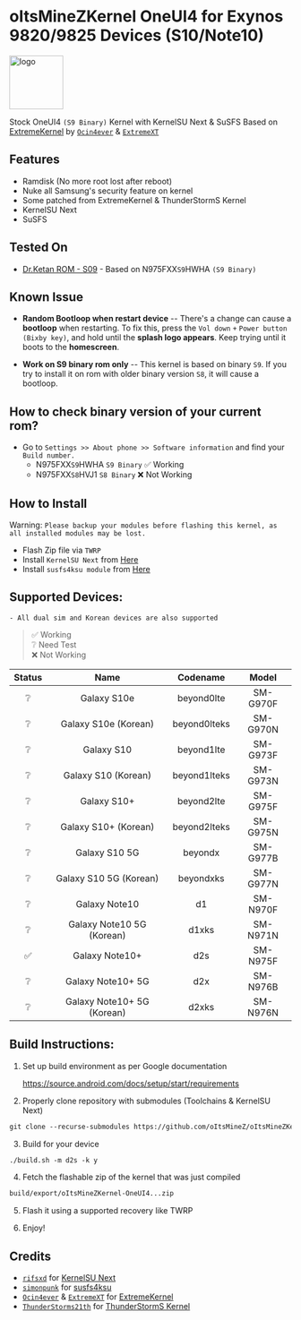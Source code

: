 # oItsMineZKernel OneUI4 for Exynos 9820/9825 Devices (S10/Note10)

<img src="https://github.com/rifsxd/KernelSU-Next/blob/next/assets/kernelsu_next.png" style="width: 96px;" alt="logo">

Stock OneUI4 `(S9 Binary)` Kernel with KernelSU Next & SuSFS Based on [ExtremeKernel](https://github.com/Ocin4ever/ExtremeKernel) by [`Ocin4ever`](https://github.com/Ocin4ever) & [`ExtremeXT`](https://github.com/ExtremeXT)

## Features

- Ramdisk (No more root lost after reboot)
- Nuke all Samsung's security feature on kernel
- Some patched from ExtremeKernel & ThunderStormS Kernel
- KernelSU Next
- SuSFS

## Tested On

- [Dr.Ketan ROM - S09](https://xdaforums.com/t/31-07-24-i-n975f-i-n976b-i-n976n-i-n970f-i-dr-ketan-rom-i-oneui-4-1-i-oneui-3-1.3962839) - Based on N975FXX`S9`HWHA `(S9 Binary)`

## Known Issue

- **Random Bootloop when restart device**
-- There's a change can cause a **bootloop** when restarting. To fix this, press the `Vol down` `+` `Power button (Bixby key)`, and hold until the **splash logo appears**. Keep trying until it boots to the **homescreen**.

- **Work on S9 binary rom only**
-- This kernel is based on binary `S9`. If you try to install it on rom with older binary version `S8`, it will cause a bootloop.

## How to check binary version of your current rom?
- Go to `Settings >> About phone >> Software information` and find your `Build number.`
   - N975FXX`S9`HWHA `S9 Binary` ✅ Working
   - N975FXX`S8`HVJ1 `S8 Binary` ❌ Not Working

## How to Install
Warning: `Please backup your modules before flashing this kernel, as all installed modules may be lost.`
- Flash Zip file via `TWRP`
- Install `KernelSU Next` from [Here](https://github.com/rifsxd/KernelSU-Next/releases)
- Install `susfs4ksu module` from [Here](https://github.com/sidex15/susfs4ksu-module/releases)

## Supported Devices:

`- All dual sim and Korean devices are also supported`

> ✅ Working \
> ❔ Need Test \
> ❌ Not Working

| Status |        Name       |  Codename  |    Model   |
|:------:|:-----------------:|:----------:|:----------:|
|    ❔   |    Galaxy S10e    | beyond0lte | SM-G970F |
|    ❔   |    Galaxy S10e (Korean)    | beyond0lteks | SM-G970N |
|    ❔   |     Galaxy S10    | beyond1lte | SM-G973F |
|    ❔   |    Galaxy S10 (Korean)    | beyond1lteks | SM-G973N |
|    ❔   |    Galaxy S10+    | beyond2lte | SM-G975F |
|    ❔   |    Galaxy S10+ (Korean)    | beyond2lteks | SM-G975N |
|    ❔   |   Galaxy S10 5G   |   beyondx  | SM-G977B |
|    ❔   |    Galaxy S10 5G (Korean)    | beyondxks | SM-G977N |
|    ❔   |   Galaxy Note10   |     d1     | SM-N970F |
|    ❔   |  Galaxy Note10 5G (Korean) |     d1xks    |  SM-N971N  |
|    ✅   |   Galaxy Note10+  |     d2s    | SM-N975F |
|    ❔   | Galaxy Note10+ 5G |     d2x    | SM-N976B |
|    ❔   |  Galaxy Note10+ 5G (Korean) |     d2xks    |  SM-N976N  |

## Build Instructions:

1. Set up build environment as per Google documentation

   <a href="https://source.android.com/docs/setup/start/requirements" target="_blank">https://source.android.com/docs/setup/start/requirements</a>

2. Properly clone repository with submodules (Toolchains & KernelSU Next)

```html
git clone --recurse-submodules https://github.com/oItsMineZ/oItsMineZKernel-OneUI6.git
```

3. Build for your device

```html
./build.sh -m d2s -k y
```

4. Fetch the flashable zip of the kernel that was just compiled

```html
build/export/oItsMineZKernel-OneUI4...zip
```

5. Flash it using a supported recovery like TWRP

6. Enjoy!

## Credits

- [`rifsxd`](https://github.com/rifsxd) for [KernelSU Next](https://github.com/rifsxd/KernelSU-Next)
- [`simonpunk`](https://gitlab.com/simonpunk) for [susfs4ksu](https://gitlab.com/simonpunk/susfs4ksu)
- [`Ocin4ever`](https://github.com/Ocin4ever) & [`ExtremeXT`](https://github.com/ExtremeXT) for [ExtremeKernel](https://github.com/Ocin4ever/ExtremeKernel)
- [`ThunderStorms21th`](https://gitlab.com/ThunderStorms21th) for [ThunderStormS Kernel](https://github.com/ThunderStorms21th/S10-source)
